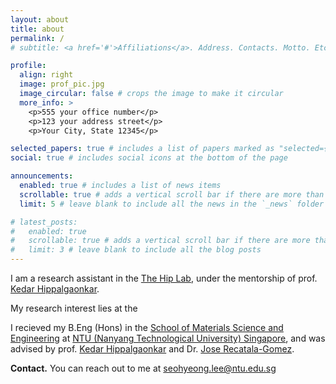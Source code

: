 ```yaml
---
layout: about
title: about
permalink: /
# subtitle: <a href='#'>Affiliations</a>. Address. Contacts. Motto. Etc.

profile:
  align: right
  image: prof_pic.jpg
  image_circular: false # crops the image to make it circular
  more_info: >
    <p>555 your office number</p>
    <p>123 your address street</p>
    <p>Your City, State 12345</p>

selected_papers: true # includes a list of papers marked as "selected={true}"
social: true # includes social icons at the bottom of the page

announcements:
  enabled: true # includes a list of news items
  scrollable: true # adds a vertical scroll bar if there are more than 3 news items
  limit: 5 # leave blank to include all the news in the `_news` folder

# latest_posts:
#   enabled: true
#   scrollable: true # adds a vertical scroll bar if there are more than 3 new posts items
#   limit: 3 # leave blank to include all the blog posts
---
```



<!-- Write your biography here. Tell the world about yourself. Link to your favorite [subreddit](http://reddit.com). You can put a picture in, too. The code is already in, just name your picture `prof_pic.jpg` and put it in the `img/` folder.

Put your address / P.O. box / other info right below your picture. You can also disable any of these elements by editing `profile` property of the YAML header of your `_pages/about.md`. Edit `_bibliography/papers.bib` and Jekyll will render your [publications page](/al-folio/publications/) automatically.

Link to your social media connections, too. This theme is set up to use [Font Awesome icons](https://fontawesome.com/) and [Academicons](https://jpswalsh.github.io/academicons/), like the ones below. Add your Facebook, Twitter, LinkedIn, Google Scholar, or just disable all of them.
 -->




I am a research assistant in the [The Hip Lab](https://kedarh.wixsite.com/nanotransport), under the mentorship of prof. [Kedar Hippalgaonkar](https://scholar.google.com/citations?user=xaUJEWAAAAAJ&hl=en).

My research interest lies at the 


I recieved my B.Eng (Hons) in the [School of Materials Science and Engineering](https://www.ntu.edu.sg/mse) at [NTU (Nanyang Technological University) Singapore](http://www.ntu.edu.sg), and was advised by prof. [Kedar Hippalgaonkar](https://scholar.google.com/citations?user=xaUJEWAAAAAJ&hl=en) and Dr. [Jose Recatala-Gomez](https://scholar.google.com/citations?user=o9U95kwAAAAJ&hl=es).

<b>Contact.</b> You can reach out to me at [seohyeong.lee@ntu.edu.sg][def]

[def]: seohyeong.lee@ntu.edu.sg